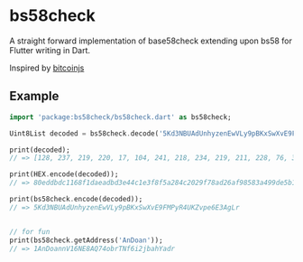 # bs58check

A straight forward implementation of base58check extending upon bs58 for Flutter writing in Dart.

Inspired by [bitcoinjs](https://github.com/bitcoinjs/bs58check)

## Example

```dart
import 'package:bs58check/bs58check.dart' as bs58check;

Uint8List decoded = bs58check.decode('5Kd3NBUAdUnhyzenEwVLy9pBKxSwXvE9FMPyR4UKZvpe6E3AgLr');

print(decoded);
// => [128, 237, 219, 220, 17, 104, 241, 218, 234, 219, 211, 228, 76, 30, 63, 143, 90, 40, 76, 32, 41, 247, 138, 210, 106, 249, 133, 131, 164, 153, 222, 91, 25]

print(HEX.encode(decoded));
// => 80eddbdc1168f1daeadbd3e44c1e3f8f5a284c2029f78ad26af98583a499de5b19

print(bs58check.encode(decoded));
// => 5Kd3NBUAdUnhyzenEwVLy9pBKxSwXvE9FMPyR4UKZvpe6E3AgLr


// for fun
print(bs58check.getAddress('AnDoan'));
// => 1AnDoannV16NE8AQ74obrTNf6i2jbahYadr
```
